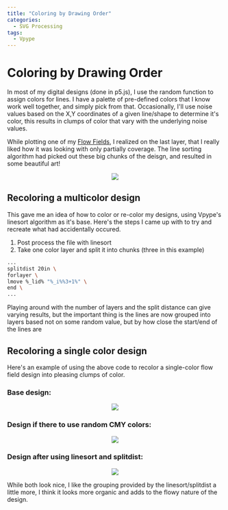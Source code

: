 ```yaml
---
title: "Coloring by Drawing Order"
categories:
  - SVG Processing
tags:
  - Vpype
---
```


# Coloring by Drawing Order

In most of my digital designs (done in p5.js), I use the random function to assign colors for lines. I have a palette of pre-defined colors that I know work well together, and simply pick from that. Occasionally, I'll use noise values based on the X,Y coordinates of a given line/shape to determine it's color, this results in clumps of color that vary with the underlying noise values.

While plotting one of my [Flow Fields](https://lewistonface.com/design/flow-fields/), I realized on the last layer, that I really liked how it was looking with only partially coverage. The line sorting algorithm had picked out these big chunks of the deisgn, and resulted in some beautiful art!
<p align="center">
  <img src="https://lewistonface.com/assets/images/Partially_Finished_Plot.jpg" />
</p>


## Recoloring a multicolor design
This gave me an idea of how to color or re-color my designs, using Vpype's linesort algorithm as it's base. Here's the steps I came up with to try and recreate what had accidentally occured.
1. Post process the file with linesort
2. Take one color layer and split it into chunks (three in this example)
```bash
...
splitdist 20in \
forlayer \
lmove %_lid% "%_i%%3+1%" \
end \
...
```

Playing around with the number of layers and the split distance can give varying results, but the important thing is the lines are now grouped into layers based not on some random value, but by how close the start/end of the lines are

## Recoloring a single color design
Here's an example of using the above code to recolor a single-color flow field design into pleasing clumps of color.

### Base design:
<p align="center">
  <img src="https://lewistonface.com/assets/images/Single_Color_Flow_Field.png" />
</p>

### Design if there to use random CMY colors:
<p align="center">
  <img src="https://lewistonface.com/assets/images/Flow_Field_CMY.png" />
</p>

### Design after using linesort and splitdist:
<p align="center">
  <img src="https://lewistonface.com/assets/images/Flow_Field_linesort_splitdist.png" />
</p>

While both look nice, I like the grouping provided by the linesort/splitdist a little more, I think it looks more organic and adds to the flowy nature of the design. 
